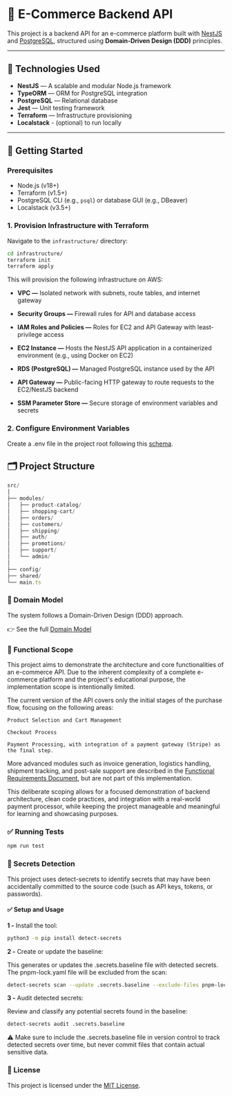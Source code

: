 # 🛒 E-Commerce Backend API

This project is a backend API for an e-commerce platform built with [NestJS](https://nestjs.com/) and [PostgreSQL](https://www.postgresql.org/), structured using **Domain-Driven Design (DDD)** principles.

---

## 🧱 Technologies Used

- **NestJS** — A scalable and modular Node.js framework
- **TypeORM** — ORM for PostgreSQL integration
- **PostgreSQL** — Relational database
- **Jest** — Unit testing framework
- **Terraform** — Infrastructure provisioning
- **Localstack** - (optional) to run locally

---

## 🚀 Getting Started

### Prerequisites

- Node.js (v18+)
- Terraform (v1.5+)
- PostgreSQL CLI (e.g., `psql`) or database GUI (e.g., DBeaver)
- Localstack (v3.5+)

### 1. Provision Infrastructure with Terraform

Navigate to the `infrastructure/` directory:

```bash
cd infrastructure/
terraform init
terraform apply
```

This will provision the following infrastructure on AWS:

- **VPC —** Isolated network with subnets, route tables, and internet gateway

- **Security Groups —** Firewall rules for API and database access

- **IAM Roles and Policies —** Roles for EC2 and API Gateway with least-privilege access

- **EC2 Instance —** Hosts the NestJS API application in a containerized environment (e.g., using Docker on EC2)

- **RDS (PostgreSQL) —** Managed PostgreSQL instance used by the API

- **API Gateway —** Public-facing HTTP gateway to route requests to the EC2/NestJS backend

- **SSM Parameter Store —** Secure storage of environment variables and secrets

### 2. Configure Environment Variables

Create a .env file in the project root following this [schema](src/config/validation.schema.ts).

## 🗂️ Project Structure

```js
src/
│
├── modules/
│   ├── product-catalog/
│   ├── shopping-cart/
│   ├── orders/
│   ├── customers/
│   ├── shipping/
│   ├── auth/
│   ├── promotions/
│   ├── support/
│   └── admin/
│
├── config/
├── shared/
└── main.ts
```

### 📘 Domain Model

The system follows a Domain-Driven Design (DDD) approach.

👉 See the full [Domain Model](docs/DOMAIN_MODEL.md)

### 📄 Functional Scope

This project aims to demonstrate the architecture and core functionalities of an e-commerce API. Due to the inherent complexity of a complete e-commerce platform and the project's educational purpose, the implementation scope is intentionally limited.

The current version of the API covers only the initial stages of the purchase flow, focusing on the following areas:

    Product Selection and Cart Management

    Checkout Process

    Payment Processing, with integration of a payment gateway (Stripe) as the final step.

More advanced modules such as invoice generation, logistics handling, shipment tracking, and post-sale support are described in the [Functional Requirements Document](docs/FUNCTIONAL_REQUIREMENTS.md), but are not part of this implementation.

This deliberate scoping allows for a focused demonstration of backend architecture, clean code practices, and integration with a real-world payment processor, while keeping the project manageable and meaningful for learning and showcasing purposes.

### ✅ Running Tests

```js
npm run test
```

### 🔐 Secrets Detection

This project uses detect-secrets to identify secrets that may have been accidentally committed to the source code (such as API keys, tokens, or passwords).

#### ✅ Setup and Usage

**1 -** Install the tool:

```bash
python3 -m pip install detect-secrets
```

**2 -** Create or update the baseline:

This generates or updates the .secrets.baseline file with detected secrets. The pnpm-lock.yaml file will be excluded from the scan:

```bash
detect-secrets scan --update .secrets.baseline --exclude-files pnpm-lock.yaml
```

**3 -** Audit detected secrets:

Review and classify any potential secrets found in the baseline:

```bash
detect-secrets audit .secrets.baseline
```

⚠️ Make sure to include the .secrets.baseline file in version control to track detected secrets over time, but never commit files that contain actual sensitive data.

### 📄 License

This project is licensed under the [MIT License](LISCENCE).
